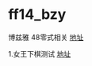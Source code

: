 # ff14_bzy
博兹雅 48零式相关 [地址](https://mah5022.github.io/ff14_bzy/)

1.女王下棋测试 [地址](https://mah5022.github.io/ff14_bzy/chess/chess.html)
